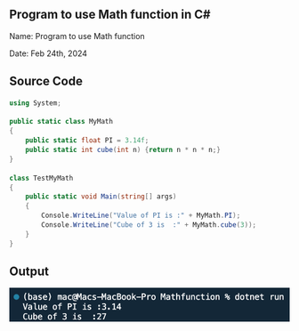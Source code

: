 ## Program to use Math function in C#

Name: Program to use Math function

Date: Feb 24th, 2024

## Source Code

```csharp // See https://aka.ms/new-console-template for more information
using System;

public static class MyMath
{
    public static float PI = 3.14f;
    public static int cube(int n) {return n * n * n;}
}

class TestMyMath
{
    public static void Main(string[] args)
    {
        Console.WriteLine("Value of PI is :" + MyMath.PI);
        Console.WriteLine("Cube of 3 is  :" + MyMath.cube(3));
    }
}
```

## Output

![Program to use Math function](./output.png)
